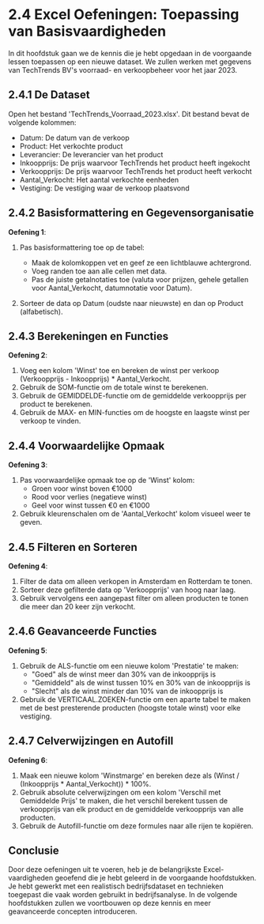 # 2.4 Excel Oefeningen: Toepassing van Basisvaardigheden

In dit hoofdstuk gaan we de kennis die je hebt opgedaan in de voorgaande lessen toepassen op een nieuwe dataset. We zullen werken met gegevens van TechTrends BV's voorraad- en verkoopbeheer voor het jaar 2023.

## 2.4.1 De Dataset

Open het bestand 'TechTrends_Voorraad_2023.xlsx'. Dit bestand bevat de volgende kolommen:
- Datum: De datum van de verkoop
- Product: Het verkochte product
- Leverancier: De leverancier van het product
- Inkoopprijs: De prijs waarvoor TechTrends het product heeft ingekocht
- Verkoopprijs: De prijs waarvoor TechTrends het product heeft verkocht
- Aantal_Verkocht: Het aantal verkochte eenheden
- Vestiging: De vestiging waar de verkoop plaatsvond

## 2.4.2 Basisformattering en Gegevensorganisatie

**Oefening 1**: 
1. Pas basisformattering toe op de tabel:
   - Maak de kolomkoppen vet en geef ze een lichtblauwe achtergrond.
   - Voeg randen toe aan alle cellen met data.
   - Pas de juiste getalnotaties toe (valuta voor prijzen, gehele getallen voor Aantal_Verkocht, datumnotatie voor Datum).

2. Sorteer de data op Datum (oudste naar nieuwste) en dan op Product (alfabetisch).

## 2.4.3 Berekeningen en Functies

**Oefening 2**:
1. Voeg een kolom 'Winst' toe en bereken de winst per verkoop (Verkoopprijs - Inkoopprijs) * Aantal_Verkocht.
2. Gebruik de SOM-functie om de totale winst te berekenen.
3. Gebruik de GEMIDDELDE-functie om de gemiddelde verkoopprijs per product te berekenen.
4. Gebruik de MAX- en MIN-functies om de hoogste en laagste winst per verkoop te vinden.

## 2.4.4 Voorwaardelijke Opmaak

**Oefening 3**:
1. Pas voorwaardelijke opmaak toe op de 'Winst' kolom:
   - Groen voor winst boven €1000
   - Rood voor verlies (negatieve winst)
   - Geel voor winst tussen €0 en €1000
2. Gebruik kleurenschalen om de 'Aantal_Verkocht' kolom visueel weer te geven.

## 2.4.5 Filteren en Sorteren

**Oefening 4**:
1. Filter de data om alleen verkopen in Amsterdam en Rotterdam te tonen.
2. Sorteer deze gefilterde data op 'Verkoopprijs' van hoog naar laag.
3. Gebruik vervolgens een aangepast filter om alleen producten te tonen die meer dan 20 keer zijn verkocht.

## 2.4.6 Geavanceerde Functies

**Oefening 5**:
1. Gebruik de ALS-functie om een nieuwe kolom 'Prestatie' te maken:
   - "Goed" als de winst meer dan 30% van de inkoopprijs is
   - "Gemiddeld" als de winst tussen 10% en 30% van de inkoopprijs is
   - "Slecht" als de winst minder dan 10% van de inkoopprijs is
2. Gebruik de VERTICAAL.ZOEKEN-functie om een aparte tabel te maken met de best presterende producten (hoogste totale winst) voor elke vestiging.

## 2.4.7 Celverwijzingen en Autofill

**Oefening 6**:
1. Maak een nieuwe kolom 'Winstmarge' en bereken deze als (Winst / (Inkoopprijs * Aantal_Verkocht)) * 100%.
2. Gebruik absolute celverwijzingen om een kolom 'Verschil met Gemiddelde Prijs' te maken, die het verschil berekent tussen de verkoopprijs van elk product en de gemiddelde verkoopprijs van alle producten.
3. Gebruik de Autofill-functie om deze formules naar alle rijen te kopiëren.

## Conclusie

Door deze oefeningen uit te voeren, heb je de belangrijkste Excel-vaardigheden geoefend die je hebt geleerd in de voorgaande hoofdstukken. Je hebt gewerkt met een realistisch bedrijfsdataset en technieken toegepast die vaak worden gebruikt in bedrijfsanalyse. In de volgende hoofdstukken zullen we voortbouwen op deze kennis en meer geavanceerde concepten introduceren.